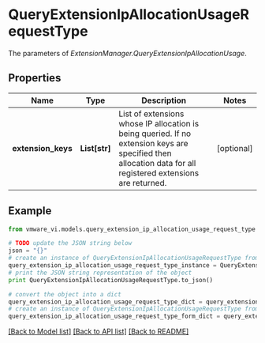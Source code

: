 # QueryExtensionIpAllocationUsageRequestType

The parameters of *ExtensionManager.QueryExtensionIpAllocationUsage*. 

## Properties
Name | Type | Description | Notes
------------ | ------------- | ------------- | -------------
**extension_keys** | **List[str]** | List of extensions whose IP allocation is being queried. If no extension keys are specified then allocation data for all registered extensions are returned.  | [optional] 

## Example

```python
from vmware_vi.models.query_extension_ip_allocation_usage_request_type import QueryExtensionIpAllocationUsageRequestType

# TODO update the JSON string below
json = "{}"
# create an instance of QueryExtensionIpAllocationUsageRequestType from a JSON string
query_extension_ip_allocation_usage_request_type_instance = QueryExtensionIpAllocationUsageRequestType.from_json(json)
# print the JSON string representation of the object
print QueryExtensionIpAllocationUsageRequestType.to_json()

# convert the object into a dict
query_extension_ip_allocation_usage_request_type_dict = query_extension_ip_allocation_usage_request_type_instance.to_dict()
# create an instance of QueryExtensionIpAllocationUsageRequestType from a dict
query_extension_ip_allocation_usage_request_type_form_dict = query_extension_ip_allocation_usage_request_type.from_dict(query_extension_ip_allocation_usage_request_type_dict)
```
[[Back to Model list]](../README.md#documentation-for-models) [[Back to API list]](../README.md#documentation-for-api-endpoints) [[Back to README]](../README.md)


